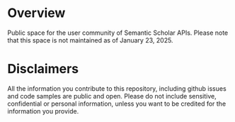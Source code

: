 # Overview
Public space for the user community of Semantic Scholar APIs.
Please note that this space is not maintained as of January 23, 2025.

# Disclaimers
All the information you contribute to this repository, including github issues and code samples are public and open. Please do not include sensitive, confidential or personal information, unless you want to be credited for the information you provide.
